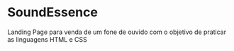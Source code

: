 # SoundEssence
 Landing Page para venda de um fone de ouvido com o objetivo de praticar as linguagens HTML e CSS
